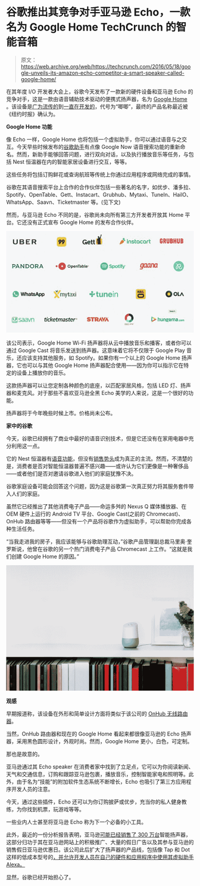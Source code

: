 # 谷歌推出其竞争对手亚马逊 Echo，一款名为 Google Home TechCrunch 的智能音箱

> 原文：<https://web.archive.org/web/https://techcrunch.com/2016/05/18/google-unveils-its-amazon-echo-competitor-a-smart-speaker-called-google-home/>

在其年度 I/O 开发者大会上，谷歌今天发布了一款新的硬件设备和亚马逊 Echo 的竞争对手，这是一款由语音辅助技术驱动的便携式扬声器，名为 [Google Home](https://web.archive.org/web/20230221080011/https://home.google.com/) 。该设备是[广为流传的](https://web.archive.org/web/20230221080011/http://www.recode.net/2016/5/11/11658432/google-chirp-amazon-echo-rival)到[一直在开发的](https://web.archive.org/web/20230221080011/https://www.theinformation.com/four-nest-google-products-still-under-wraps?version=meter+at+3&module=meter-Links&pgtype=article&contentId=&mediaId=&referrer=&priority=true&action=click&contentCollection=meter-links-click)，代号为“唧唧”，最终的产品名称最近被《纽约时报》确认为。

**Google Home 功能**

像 Echo 一样，Google Home 也将包括一个虚拟助手，你可以通过语音与之交互。今天早些时候发布的[谷歌助手](https://web.archive.org/web/20230221080011/https://techcrunch.com/2016/05/18/google-unveils-google-assistant-a-big-upgrade-to-google-now/)有点像 Google Now 语音搜索功能的重新命名。然而，新助手能够回答问题，进行双向对话，以及执行播放音乐等任务，与包括 Nest 恒温器在内的智能家居设备进行交互，等等。

这些任务将包括订购鲜花或查询航班等传统上你通过应用程序或网络完成的事情。

谷歌在其语音搜索平台上合作的合作伙伴包括一些著名的名字，如优步、潘多拉、Spotify、OpenTable、Gett、Instacart、Grubhub、Mytaxi、TuneIn、HailO、WhatsApp、Saavn、Ticketmaster 等。(见下文)

然而，与亚马逊 Echo 不同的是，谷歌尚未向所有第三方开发者开放其 Home 平台。它还没有正式宣布 Google Home 的发布合作伙伴。

![launchpartnershome](img/979fa5f7932e17d8aa676e848d4fe982.png)

该公司表示，Google Home Wi-Fi 扬声器将从云中播放音乐和播客，或者你可以通过 Google Cast 将音乐发送到扬声器。这意味着它将不仅限于 Google Play 音乐，还应该支持其他服务，如 Spotify。如果你有一个以上的 Google Home 扬声器，它也可以与其他 Google Home 扬声器配合使用——因为你可以指示它在特定的设备上播放你的音乐。

这款扬声器可以让您定制各种颜色的底座，以匹配家居风格，包括 LED 灯、扬声器和麦克风。对于那些不喜欢亚马逊全黑 Echo 美学的人来说，这是一个很好的功能。

扬声器将于今年晚些时候上市。价格尚未公布。

**家中的谷歌**

今天，谷歌已经拥有了商业中最好的语音识别技术，但是它还没有在家用电器中充分利用这一点。

它的 Nest 恒温器有[语音功能](https://web.archive.org/web/20230221080011/https://techcrunch.com/2014/12/15/the-nest-thermostat-can-now-be-controlled-by-voice/)，但没有[销售势头](https://web.archive.org/web/20230221080011/http://www.recode.net/2016/3/30/11587388/nest-2015-sales-budget)成为真正的主流。然而，不清楚的是，消费者是否对智能恒温器普遍不感兴趣——或许认为它们更像是一种奢侈品——或者他们是否对邀请谷歌进入他们的家庭犹豫不决。

谷歌家庭设备可能会回答这个问题，因为这是谷歌第一次真正努力将其服务套件带入人们的家庭。

虽然它已经推出了其他消费电子产品——命运多舛的 Nexus Q 媒体播放器、在 OEM 硬件上运行的 Android TV 平台、Google Cast(之前的 Chromecast)、OnHub 路由器等等——但没有一个产品将谷歌作为虚拟助手，可以帮助你完成各种生活任务。

“当我走进我的房子，我应该能够与谷歌助理互动，”谷歌产品管理副总裁马里奥·奎罗斯说，他曾在谷歌的另一个热门消费电子产品 Chromecast 上工作。“这就是我们创建 Google Home 的原因。”

![bg-bookshelf](img/cc71b7322ef81a4865c1920294a348f5.png)

**观感**

早期报道称，该设备在外形和简单设计方面将类似于该公司的 [OnHub 无线路由器](https://web.archive.org/web/20230221080011/https://techcrunch.com/2015/08/18/google-launches-onhub-router-promises-faster-wi-fi-and-simpler-setup/)。

当然，OnHub 路由器和现在的 Google Home 看起来都很像亚马逊的 Echo 扬声器，采用黑色圆形设计，外观时尚。然而，Google Home 更小，白色，可定制。

那也是故意的。

亚马逊通过其 Echo speaker 在消费者家中找到了立足点，它可以为你阅读新闻、天气和交通信息，订购和跟踪亚马逊包裹，播放音乐，控制智能家电和照明等。此外，由于名为“技能”的附加软件生态系统不断增长，Echo 也吸引了第三方应用程序开发人员的注意。

今天，通过这些插件，Echo 还可以为你订购披萨或优步，充当你的私人健身教练，为你找到机票，玩游戏等等。

一些业内人士甚至将亚马逊 Echo 称为下一个必备的小工具。

此外，最近的一份分析报告表明，亚马逊[可能已经销售了 300 万台](https://web.archive.org/web/20230221080011/http://www.geekwire.com/2016/report-amazon-sold-3-million-echo-smart-speakers-awareness-grows/)智能扬声器，这部分归功于其在亚马逊网站上的积极推广、大量的假日广告以及其参与亚马逊的销售假日亚马逊优惠日。该公司此后扩大了扬声器的产品线，包括像 Tap 和 Dot 这样的低成本型号的[，并允许开发人员在自己的硬件和应用程序中使用其虚拟助手 Alexa。](https://web.archive.org/web/20230221080011/https://techcrunch.com/2016/03/03/amazon-adds-the-130-tap-and-the-90-dot-to-the-echo-family/)

显然，谷歌已经开始担心了。